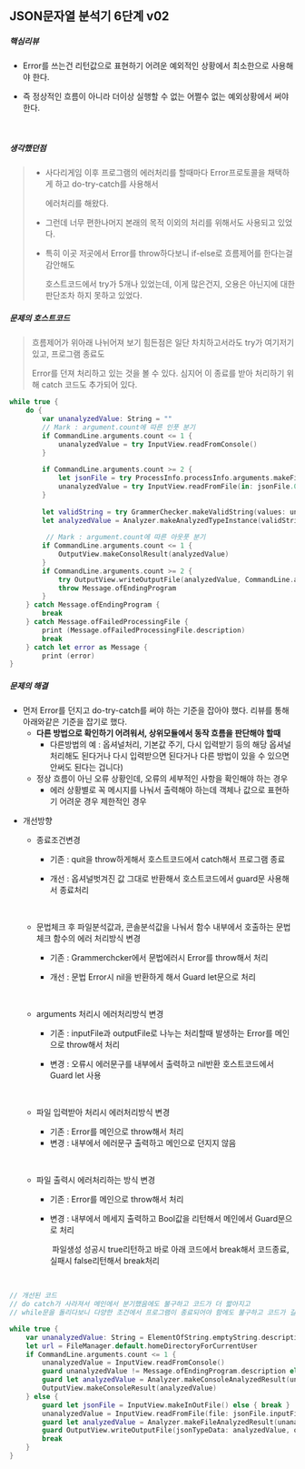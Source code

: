 ## JSON문자열 분석기 6단계 v02



##### 핵심리뷰

- Error를 쓰는건 리턴값으로 표현하기 어려운 예외적인 상황에서 최소한으로 사용해야 한다.

- 즉 정상적인 흐름이 아니라 더이상 실행할 수 없는 어쩔수 없는 예외상황에서 써야 한다.

  ​

##### 생각했던점

> - 사다리게임 이후 프로그램의 에러처리를 할때마다 Error프로토콜을 채택하게 하고 do-try-catch를 사용해서
>
>   에러처리를 해왔다.
>
> - 그런데 너무 편한나머지 본래의 목적 이외의 처리를 위해서도 사용되고 있었다.
>
> - 특히 이곳 저곳에서 Error를 throw하다보니 if-else로 흐름제어를 한다는걸 감안해도 
>
>   호스트코드에서 try가 5개나 있었는데, 이게 많은건지, 오용은 아닌지에 대한 판단조차 하지 못하고 있었다.



##### 문제의 호스트코드

> 흐름제어가 위아래 나뉘어져 보기 힘든점은 일단 차치하고서라도 try가 여기저기 있고, 프로그램 종료도
>
> Error를 던져 처리하고 있는 것을 볼 수 있다. 심지어 이 종료를 받아 처리하기 위해 catch 코드도 추가되어 있다.

```swift
while true {
    do {
        var unanalyzedValue: String = ""
        // Mark : argument.count에 따른 인풋 분기
        if CommandLine.arguments.count <= 1 {
            unanalyzedValue = try InputView.readFromConsole()
        }
        
        if CommandLine.arguments.count >= 2 {
            let jsonFile = try ProcessInfo.processInfo.arguments.makeFileIOPath()
            unanalyzedValue = try InputView.readFromFile(in: jsonFile.0)
        }
        
        let validString = try GrammerChecker.makeValidString(values: unanalyzedValue)
        let analyzedValue = Analyzer.makeAnalyzedTypeInstance(validString)
        
         // Mark : argument.count에 따른 아웃풋 분기
        if CommandLine.arguments.count <= 1 {
            OutputView.makeConsolResult(analyzedValue)
        }
        if CommandLine.arguments.count >= 2 {
            try OutputView.writeOutputFile(analyzedValue, CommandLine.arguments[1])
            throw Message.ofEndingProgram
        }
    } catch Message.ofEndingProgram {
        break
    } catch Message.ofFailedProcessingFile {
        print (Message.ofFailedProcessingFile.description)
        break
    } catch let error as Message {
        print (error)
}
```



##### 문제의 해결

- 먼저 Error를 던지고 do-try-catch를 써야 하는 기준을 잡아야 했다. 리뷰를 통해 아래와같은 기준을 잡기로 했다. 
  * **다른 방법으로 확인하기 어려워서, 상위모듈에서 동작 흐름을 판단해야 할때**
    * 다른방법의 예 : 옵셔널처리, 기본값 주기, 다시 입력받기 등의 해당 옵셔널 처리해도 된다거나 다시 입력받으면 된다거나 다른 방법이 있을 수 있으면 안써도 된다는 겁니다)
  * 정상 흐름이 아닌 오류 상황인데, 오류의 세부적인 사항을 확인해야 하는 경우
    * 에러 상황별로 꼭 메시지를 나눠서 출력해야 하는데 객체나 값으로 표현하기 어려운 경우 제한적인 경우



* 개선방향

  * 종료조건변경

    * 기존 : quit을 throw하게해서 호스트코드에서 catch해서 프로그램 종료


    * 개선 : 옵셔널벗겨진 값 그대로 반환해서 호스트코드에서 guard문 사용해서 종료처리

      ​

  * 문법체크 후 파일분석값과, 콘솔분석값을 나눠서 함수 내부에서 호출하는 문법체크 함수의 에러 처리방식 변경

    * 기존 : Grammerchcker에서 문법에러시 Error를 throw해서 처리


    * 개선 : 문법 Error시 nil을 반환하게 해서 Guard let문으로 처리

      ​

  * arguments 처리시 에러처리방식 변경

    * 기존 : inputFile과 outputFile로 나누는 처리할때 발생하는 Error를 메인으로 throw해서 처리


    * 변경 : 오류시 에러문구를 내부에서 출력하고 nil반환 호스트코드에서 Guard let 사용

      ​

  * 파일 입력받아 처리시 에러처리방식 변경

    * 기존 : Error를 메인으로 throw해서 처리
    * 변경 : 내부에서 에러문구 출력하고 메인으로 던지지 않음

    ​

  * 파일 출력시 에러처리하는 방식 변경

    * 기존 : Error를 메인으로 throw해서 처리

    * 변경 : 내부에서 메세지 출력하고 Bool값을 리턴해서 메인에서 Guard문으로 처리

      ​          파일생성 성공시 true리턴하고 바로 아래 코드에서 break해서 코드종료, 실패시 false리턴해서 break처리

    ​

```swift
// 개선된 코드
// do catch가 사라져서 메인에서 분기했음에도 불구하고 코드가 더 짧아지고
// while문을 돌리다보니 다양한 조건에서 프로그램이 종료되어야 함에도 불구하고 코드가 길어지지 않았다.

while true {
    var unanalyzedValue: String = ElementOfString.emptyString.description
    let url = FileManager.default.homeDirectoryForCurrentUser
    if CommandLine.arguments.count <= 1 {
        unanalyzedValue = InputView.readFromConsole()
        guard unanalyzedValue != Message.ofEndingProgram.description else { break }
        guard let analyzedValue = Analyzer.makeConsoleAnalyzedResult(unanalyzedValue) else { continue }
        OutputView.makeConsoleResult(analyzedValue)
    } else {
        guard let jsonFile = InputView.makeInOutFile() else { break }
        unanalyzedValue = InputView.readFromFile(file: jsonFile.inputFile, fromPath: url)
        guard let analyzedValue = Analyzer.makeFileAnalyzedResult(unanalyzedValue) else { break }
        guard OutputView.writeOutputFile(jsonTypeData: analyzedValue, outputFile: jsonFile.outputFile, toPath: url) else { break }
        break
    }
}
```


